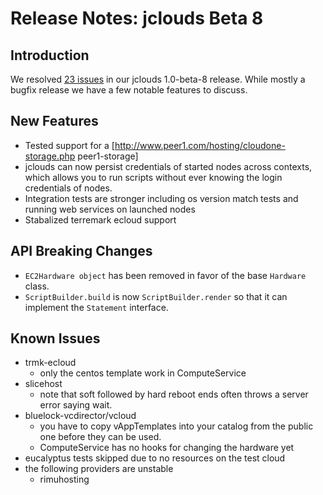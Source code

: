 # Release Notes: jclouds Beta 8


## Introduction

We resolved [23 issues](http://code.google.com/p/jclouds/issues/list?can=1&q=label%3AMilestone-1.0-beta-8)
 in our jclouds 1.0-beta-8 release.  While mostly a bugfix release we have a few notable features to discuss.

## New Features
  * Tested support for a [http://www.peer1.com/hosting/cloudone-storage.php peer1-storage]
  * jclouds can now persist credentials of started nodes across contexts, which allows you
 to run scripts without ever knowing the login credentials of nodes.
  * Integration tests are stronger including os version match tests and running web services on launched nodes
  * Stabalized terremark ecloud support

## API Breaking Changes 
  * `EC2Hardware object` has been removed in favor of the base `Hardware` class.
  * `ScriptBuilder.build` is now `ScriptBuilder.render` so that it can implement the `Statement` interface.

## Known Issues
  * trmk-ecloud
    * only the centos template work in ComputeService
  * slicehost
    * note that soft followed by hard reboot ends often throws a server error saying wait.
  * bluelock-vcdirector/vcloud
    * you have to copy vAppTemplates into your catalog from the public one before they can be used.
    * ComputeService has no hooks for changing the hardware yet
  * eucalyptus tests skipped due to no resources on the test cloud
  * the following providers are unstable
    * rimuhosting
